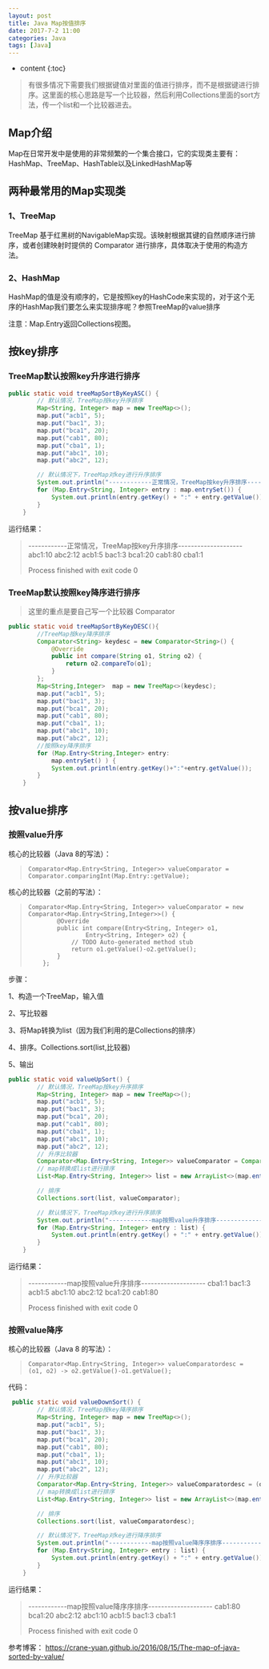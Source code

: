 ```yaml
---
layout: post
title: Java Map按值排序
date: 2017-7-2 11:00
categories: Java
tags: [Java]
---
```


* content
{:toc}
> 有很多情况下需要我们根据键值对里面的值进行排序，而不是根据键进行排序。这里面的核心思路是写一个比较器，然后利用Collections里面的sort方法，传一个list和一个比较器进去。

## Map介绍

Map在日常开发中是使用的非常频繁的一个集合接口，它的实现类主要有：HashMap、TreeMap、HashTable以及LinkedHashMap等

## 两种最常用的Map实现类

### 1、TreeMap

TreeMap 基于红黑树的NavigableMap实现。该映射根据其键的自然顺序进行排序，或者创建映射时提供的 Comparator 进行排序，具体取决于使用的构造方法。

### 2、HashMap

HashMap的值是没有顺序的，它是按照key的HashCode来实现的，对于这个无序的HashMap我们要怎么来实现排序呢？参照TreeMap的value排序

注意：Map.Entry返回Collections视图。

## 按key排序

### TreeMap默认按照key升序进行排序

```java
public static void treeMapSortByKeyASC() {
        // 默认情况，TreeMap按key升序排序
        Map<String, Integer> map = new TreeMap<>();
        map.put("acb1", 5);
        map.put("bac1", 3);
        map.put("bca1", 20);
        map.put("cab1", 80);
        map.put("cba1", 1);
        map.put("abc1", 10);
        map.put("abc2", 12);

        // 默认情况下，TreeMap对key进行升序排序
        System.out.println("------------正常情况，TreeMap按key升序排序--------------------");
        for (Map.Entry<String, Integer> entry : map.entrySet()) {
            System.out.println(entry.getKey() + ":" + entry.getValue());
        }
    }
```

运行结果：

> ------------正常情况，TreeMap按key升序排序--------------------
> abc1:10
> abc2:12
> acb1:5
> bac1:3
> bca1:20
> cab1:80
> cba1:1
>
> Process finished with exit code 0

### TreeMap默认按照key降序进行排序

> 这里的重点是要自己写一个比较器 Comparator

```java
public static void treeMapSortByKeyDESC(){
        //TreeMap按key降序排序
        Comparator<String> keydesc = new Comparator<String>() {
            @Override
            public int compare(String o1, String o2) {
                return o2.compareTo(o1);
            }
        };
        Map<String,Integer>  map = new TreeMap<>(keydesc);
        map.put("acb1", 5);
        map.put("bac1", 3);
        map.put("bca1", 20);
        map.put("cab1", 80);
        map.put("cba1", 1);
        map.put("abc1", 10);
        map.put("abc2", 12);
        //按照key降序排序
        for (Map.Entry<String,Integer> entry:
            map.entrySet() ) {
            System.out.println(entry.getKey()+":"+entry.getValue());
        }
    }
```

## 按value排序

### 按照value升序

核心的比较器（Java 8的写法）：

> ```
> Comparator<Map.Entry<String, Integer>> valueComparator = Comparator.comparingInt(Map.Entry::getValue);
> ```

核心的比较器（之前的写法）：

> ```
> Comparator<Map.Entry<String, Integer>> valueComparator = new Comparator<Map.Entry<String,Integer>>() {
>         @Override
>         public int compare(Entry<String, Integer> o1,
>                 Entry<String, Integer> o2) {
>             // TODO Auto-generated method stub
>             return o1.getValue()-o2.getValue();
>         }
>     };
> ```

步骤：

1、构造一个TreeMap，输入值  

2、写比较器  

3、将Map转换为list（因为我们利用的是Collections的排序）  

4、排序。Collections.sort(list,比较器)  

5、输出  

```java
public static void valueUpSort() {
        // 默认情况，TreeMap按key升序排序
        Map<String, Integer> map = new TreeMap<>();
        map.put("acb1", 5);
        map.put("bac1", 3);
        map.put("bca1", 20);
        map.put("cab1", 80);
        map.put("cba1", 1);
        map.put("abc1", 10);
        map.put("abc2", 12);
        // 升序比较器
        Comparator<Map.Entry<String, Integer>> valueComparator = Comparator.comparingInt(Map.Entry::getValue);
        // map转换成list进行排序
        List<Map.Entry<String, Integer>> list = new ArrayList<>(map.entrySet());

        // 排序
        Collections.sort(list, valueComparator);

        // 默认情况下，TreeMap对key进行升序排序
        System.out.println("------------map按照value升序排序--------------------");
        for (Map.Entry<String, Integer> entry : list) {
            System.out.println(entry.getKey() + ":" + entry.getValue());
        }
    }
```

运行结果：  

> ------------map按照value升序排序--------------------
> cba1:1
> bac1:3
> acb1:5
> abc1:10
> abc2:12
> bca1:20
> cab1:80
>
> Process finished with exit code 0

### 按照value降序

核心的比较器（Java 8 的写法）：  

> ```
> Comparator<Map.Entry<String, Integer>> valueComparatordesc = (o1, o2) -> o2.getValue()-o1.getValue();
> ```

代码：  

```java
 public static void valueDownSort() {
        // 默认情况，TreeMap按key降序排序
        Map<String, Integer> map = new TreeMap<>();
        map.put("acb1", 5);
        map.put("bac1", 3);
        map.put("bca1", 20);
        map.put("cab1", 80);
        map.put("cba1", 1);
        map.put("abc1", 10);
        map.put("abc2", 12);
        // 升序比较器
        Comparator<Map.Entry<String, Integer>> valueComparatordesc = (o1, o2) -> o2.getValue()-o1.getValue();
        // map转换成list进行排序
        List<Map.Entry<String, Integer>> list = new ArrayList<>(map.entrySet());

        // 排序
        Collections.sort(list, valueComparatordesc);

        // 默认情况下，TreeMap对key进行降序排序
        System.out.println("------------map按照value降序序排序--------------------");
        for (Map.Entry<String, Integer> entry : list) {
            System.out.println(entry.getKey() + ":" + entry.getValue());
        }
    }
```



运行结果：  

>------------map按照value降序序排序--------------------
>cab1:80
>bca1:20
>abc2:12
>abc1:10
>acb1:5
>bac1:3
>cba1:1
>
>Process finished with exit code 0

参考博客： https://crane-yuan.github.io/2016/08/15/The-map-of-java-sorted-by-value/